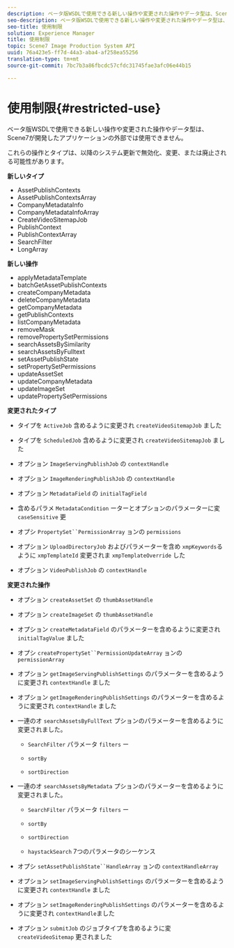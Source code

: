 ```yaml
---
description: ベータ版WSDLで使用できる新しい操作や変更された操作やデータ型は、Scene7が開発したアプリケーションの外部では使用できません。
seo-description: ベータ版WSDLで使用できる新しい操作や変更された操作やデータ型は、Scene7が開発したアプリケーションの外部では使用できません。
seo-title: 使用制限
solution: Experience Manager
title: 使用制限
topic: Scene7 Image Production System API
uuid: 76a423e5-ff7d-44a3-aba4-af258ea55256
translation-type: tm+mt
source-git-commit: 7bc7b3a86fbcdc57cfdc31745fae3afc06e44b15

---
```



# 使用制限{#restricted-use}

ベータ版WSDLで使用できる新しい操作や変更された操作やデータ型は、Scene7が開発したアプリケーションの外部では使用できません。

これらの操作とタイプは、以降のシステム更新で無効化、変更、または廃止される可能性があります。

**新しいタイプ**

* AssetPublishContexts
* AssetPublishContextsArray
* CompanyMetadataInfo
* CompanyMetadataInfoArray
* CreateVideoSitemapJob
* PublishContext
* PublishContextArray
* SearchFilter
* LongArray

**新しい操作**

* applyMetadataTemplate
* batchGetAssetPublishContexts
* createCompanyMetadata
* deleteCompanyMetadata
* getCompanyMetadata
* getPublishContexts
* listCompanyMetadata
* removeMask
* removePropertySetPermissions
* searchAssetsBySimilarity
* searchAssetsByFulltext
* setAssetPublishState
* setPropertySetPermissions
* updateAssetSet
* updateCompanyMetadata
* updateImageSet
* updatePropertySetPermissions

**変更されたタイプ**

* タイプを `ActiveJob` 含めるように変更され `createVideoSitemapJob` ました

* タイプを `ScheduledJob` 含めるように変更され `createVideoSitemapJob` ました

* オプション `ImageServingPublishJob` の `contextHandle`

* オプション `ImageRenderingPublishJob` の `contextHandle`

* オプション `MetadataField` の `initialTagField`

* 含めるパラメ `MetadataCondition` ーターとオプションのパラメーターに変 `caseSensitive` 更

* オプシ `PropertySet``PermissionArray` ョンの `permissions`

* オプション `UploadDirectoryJob` およびパラメーターを含め `xmpKeywords`るように `xmpTemplateId` 変更されま `xmpTemplateOverride` した

* オプション `VideoPublishJob` の `contextHandle`

**変更された操作**

* オプション `createAssetSet` の `thumbAssetHandle`

* オプション `createImageSet` の `thumbAssetHandle`

* オプション `createMetadataField` のパラメーターを含めるように変更され `initialTagValue` ました

* オプシ `createPropertySet``PermissionUpdateArray` ョンの `permissionArray`

* オプション `getImageServingPublishSettings` のパラメーターを含めるように変更され `contextHandle` ました

* オプション `getImageRenderingPublishSettings` のパラメーターを含めるように変更され `contextHandle` ました

* 一連のオ `searchAssetsByFullText` プションのパラメーターを含めるように変更されました。

   * `SearchFilter` パラメータ `filters` ー

   * `sortBy`
   * `sortDirection`

* 一連のオ `searchAssetsByMetadata` プションのパラメーターを含めるように変更されました。

   * `SearchFilter` パラメータ `filters` ー

   * `sortBy`
   * `sortDirection`
   * `haystackSearch` 7つのパラメータのシーケンス

* オプシ `setAssetPublishState``HandleArray` ョンの `contextHandleArray`

* オプション `setImageServingPublishSettings` のパラメーターを含めるように変更され `contextHandle` ました

* オプション `setImageRenderingPublishSettings` のパラメーターを含めるように変更され `contextHandle`ました

* オプション `submitJob` のジョブタイプを含めるように変 `createVideoSitemap` 更されました

